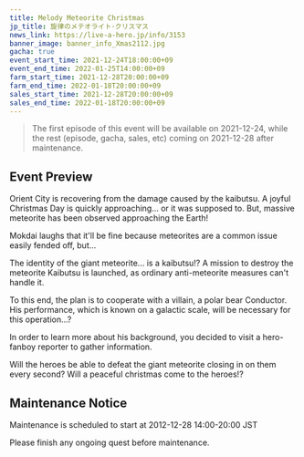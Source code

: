 ```yaml
---
title: Melody Meteorite Christmas
jp_title: 旋律のメテオライト･クリスマス
news_link: https://live-a-hero.jp/info/3153
banner_image: banner_info_Xmas2112.jpg 
gacha: true
event_start_time: 2021-12-24T18:00:00+09
event_end_time: 2022-01-25T14:00:00+09
farm_start_time: 2021-12-28T20:00:00+09
farm_end_time: 2022-01-18T20:00:00+09
sales_start_time: 2021-12-28T20:00:00+09
sales_end_time: 2022-01-18T20:00:00+09
---
```


> The first episode of this event will be available on 2021-12-24, while the rest (episode, gacha, sales, etc) coming on 2021-12-28 after maintenance.

## Event Preview

Orient City is recovering from the damage caused by the kaibutsu. 
A joyful Christmas Day is quickly approaching... or it was supposed to. 
But, massive meteorite has been observed approaching the Earth!

Mokdai laughs that it'll be fine because meteorites are a common issue easily fended off, but...

The identity of the giant meteorite... is a kaibutsu!? 
A mission to destroy the meteorite Kaibutsu is launched, as ordinary anti-meteorite measures can't handle it.

To this end, the plan is to cooperate with a villain, a polar bear Conductor.
His performance, which is known on a galactic scale, will be necessary for this operation...?

In order to learn more about his background, you decided to visit a hero-fanboy reporter to gather information.

Will the heroes be able to defeat the giant meteorite closing in on them every second? Will a peaceful christmas come to the heroes!?

## Maintenance Notice

Maintenance is scheduled to start at 2012-12-28 14:00-20:00 JST

Please finish any ongoing quest before maintenance.
